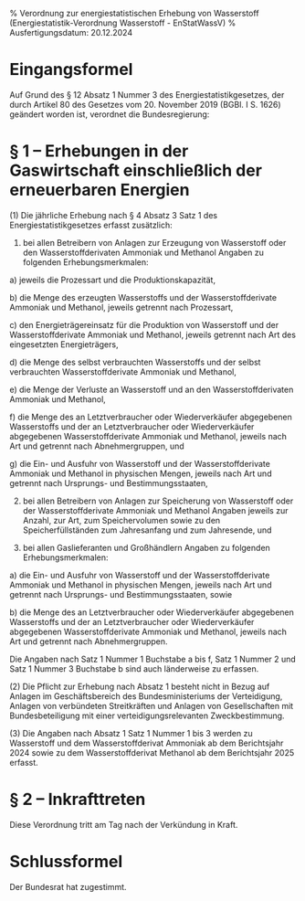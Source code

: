 % Verordnung zur energiestatistischen Erhebung von Wasserstoff  (Energiestatistik-Verordnung Wasserstoff - EnStatWassV)
% Ausfertigungsdatum: 20.12.2024
 
# Eingangsformel

Auf Grund des § 12 Absatz 1 Nummer 3 des Energiestatistikgesetzes, der durch Artikel 80 des Gesetzes vom 20. November 2019 (BGBl. I S. 1626) geändert worden ist, verordnet die Bundesregierung:

# § 1 – Erhebungen in der Gaswirtschaft einschließlich der erneuerbaren Energien

(1) Die jährliche Erhebung nach § 4 Absatz 3 Satz 1 des Energiestatistikgesetzes erfasst zusätzlich:

1. bei allen Betreibern von Anlagen zur Erzeugung von Wasserstoff oder den Wasserstoffderivaten Ammoniak und Methanol Angaben zu folgenden Erhebungsmerkmalen:

a) jeweils die Prozessart und die Produktionskapazität,

b) die Menge des erzeugten Wasserstoffs und der Wasserstoffderivate Ammoniak und Methanol, jeweils getrennt nach Prozessart,

c) den Energieträgereinsatz für die Produktion von Wasserstoff und der Wasserstoffderivate Ammoniak und Methanol, jeweils getrennt nach Art des eingesetzten Energieträgers,

d) die Menge des selbst verbrauchten Wasserstoffs und der selbst verbrauchten Wasserstoffderivate Ammoniak und Methanol,

e) die Menge der Verluste an Wasserstoff und an den Wasserstoffderivaten Ammoniak und Methanol,

f) die Menge des an Letztverbraucher oder Wiederverkäufer abgegebenen Wasserstoffs und der an Letztverbraucher oder Wiederverkäufer abgegebenen Wasserstoffderivate Ammoniak und Methanol, jeweils nach Art und getrennt nach Abnehmergruppen, und

g) die Ein- und Ausfuhr von Wasserstoff und der Wasserstoffderivate Ammoniak und Methanol in physischen Mengen, jeweils nach Art und getrennt nach Ursprungs- und Bestimmungsstaaten,

2. bei allen Betreibern von Anlagen zur Speicherung von Wasserstoff oder der Wasserstoffderivate Ammoniak und Methanol Angaben jeweils zur Anzahl, zur Art, zum Speichervolumen sowie zu den Speicherfüllständen zum Jahresanfang und zum Jahresende, und

3. bei allen Gaslieferanten und Großhändlern Angaben zu folgenden Erhebungsmerkmalen:

a) die Ein- und Ausfuhr von Wasserstoff und der Wasserstoffderivate Ammoniak und Methanol in physischen Mengen, jeweils nach Art und getrennt nach Ursprungs- und Bestimmungsstaaten, sowie

b) die Menge des an Letztverbraucher oder Wiederverkäufer abgegebenen Wasserstoffs und der an Letztverbraucher oder Wiederverkäufer abgegebenen Wasserstoffderivate Ammoniak und Methanol, jeweils nach Art und getrennt nach Abnehmergruppen.

Die Angaben nach Satz 1 Nummer 1 Buchstabe a bis f, Satz 1 Nummer 2 und Satz 1 Nummer 3 Buchstabe b sind auch länderweise zu erfassen.

(2) Die Pflicht zur Erhebung nach Absatz 1 besteht nicht in Bezug auf Anlagen im Geschäftsbereich des Bundesministeriums der Verteidigung, Anlagen von verbündeten Streitkräften und Anlagen von Gesellschaften mit Bundesbeteiligung mit einer verteidigungsrelevanten Zweckbestimmung.

(3) Die Angaben nach Absatz 1 Satz 1 Nummer 1 bis 3 werden zu Wasserstoff und dem Wasserstoffderivat Ammoniak ab dem Berichtsjahr 2024 sowie zu dem Wasserstoffderivat Methanol ab dem Berichtsjahr 2025 erfasst.

# § 2 – Inkrafttreten

Diese Verordnung tritt am Tag nach der Verkündung in Kraft.

# Schlussformel

Der Bundesrat hat zugestimmt.

